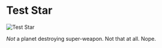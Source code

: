 # Test Star

![Test Star](http://img.lum.dolimg.com/v1/images/Death-Star-I-copy_36ad2500.jpeg)

*Not* a planet destroying super-weapon. Not that at all. Nope.
